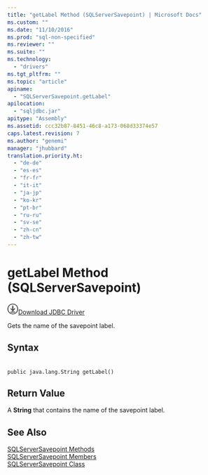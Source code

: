 ```yaml
---
title: "getLabel Method (SQLServerSavepoint) | Microsoft Docs"
ms.custom: ""
ms.date: "11/10/2016"
ms.prod: "sql-non-specified"
ms.reviewer: ""
ms.suite: ""
ms.technology: 
  - "drivers"
ms.tgt_pltfrm: ""
ms.topic: "article"
apiname: 
  - "SQLServerSavepoint.getLabel"
apilocation: 
  - "sqljdbc.jar"
apitype: "Assembly"
ms.assetid: ccc32b87-8451-46c8-a173-068d33374e57
caps.latest.revision: 7
ms.author: "genemi"
manager: "jhubbard"
translation.priority.ht: 
  - "de-de"
  - "es-es"
  - "fr-fr"
  - "it-it"
  - "ja-jp"
  - "ko-kr"
  - "pt-br"
  - "ru-ru"
  - "sv-se"
  - "zh-cn"
  - "zh-tw"
---
```

# getLabel Method (SQLServerSavepoint)
![Download](../../../ssdt/media/download.png)[Download JDBC Driver](http://go.microsoft.com/fwlink/?LinkId=245496)

  Gets the name of the savepoint label.  
  
## Syntax  
  
```  
  
public java.lang.String getLabel()  
```  
  
## Return Value  
 A **String** that contains the name of the savepoint label.  
  
## See Also  
 [SQLServerSavepoint Methods](../../../connect/jdbc/reference/sqlserversavepoint-methods.md)   
 [SQLServerSavepoint Members](../../../connect/jdbc/reference/sqlserversavepoint-members.md)   
 [SQLServerSavepoint Class](../../../connect/jdbc/reference/sqlserversavepoint-class.md)  
  
  